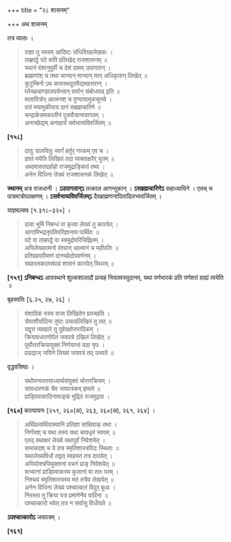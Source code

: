 +++
title = "२८ शासनम्"

+++
अथ शासनम्

तत्र व्यासः ।

> राज्ञा तु स्वयम् आदिष्टः संधिविग्रहलेखकः ।  
> ताम्रपट्टे पटे वापि प्रलिखेद् राजशासनम् ॥  
> स्थानं वंशानुपूर्वी च देशं ग्रामम् उपागतान् ।  
> ब्राह्मणांश् च तथा चान्यान् मान्यान् यान् अधिकृतान् लिखेत् ॥  
> कुटुम्बिनो ऽथ कायस्थदूतवैद्यमहत्तरान् ।  
> म्लेच्छचाण्डालपर्यन्तान् सर्वान् संबोधयन्न् इति ॥  
> मातापित्रोर् आत्मनश् च पुण्यायामुकसूनवे ।  
> दत्तं मयामुकीयाय दानं सब्रह्मचारिणे ॥  
> चन्द्रार्कसमकालीनं पुत्रपौत्रान्वयागतम् ।  
> अनाच्छेद्यम् अनाहार्यं सर्वभाव्यविवर्जितम् ॥

**[१५८]**  
> दातुः पालयितुः स्वर्गं हर्तुर् नरकम् एव च ।  
> ज्ञातं मयेति लिखितं तदा व्यक्ताक्षरैर् युतम् ॥  
> अब्दमासतदर्हाहो राजमुद्राङ्कितं तथा ।  
> अनेन विधिना लेख्यं राजशासनकं लिखेत् ॥

**स्थानम्** अत्र राजधानी । **ऽउपागतान्ऽ** तत्काल आगन्तुकान् । **ऽसब्रह्मचारिणेऽ** सहाध्यायिने । एतच् च पात्रमात्रोपलक्षणम् । **ऽसर्वभाव्यविवर्जितम्ऽ** दैवब्राह्मणनापितादिलभ्यवर्जितम् ।

याज्ञवल्क्यः [१.३१८–३२०] ।

> दत्वा भूमिं निबन्धं वा कृत्वा लेख्यं तु कारयेत् ।  
> आगामिभद्रनृपतिपरिज्ञानाय पार्थिवः ॥  
> पटे वा ताम्रपट्टे वा स्वमुद्रोपरिचिह्नितम् ।  
> अभिलेख्यात्मनो वंश्यान् आत्मानं च महीपतिः ॥  
> प्रतिग्रहपरीमाणं दानच्छेदोपवर्णनम् ।  
> स्वहस्तकालसंपन्नं शासनं कारयेत् स्थिरम् ॥

**[१५९]** **ऽनिबन्धऽ** आयस्थाने शुल्कशालादौ प्रत्यहं नियतवस्तुदानम्, यथा पर्णभारकं प्रति पर्णशतं ग्राह्यं त्वयेति ॥

बृहस्पतिः [६.२५, २७, २६] ।

> वंशादिकं यस्य राजा लिखितेन प्रयच्छति ।  
> सेवाशौर्यादिना तुष्टः प्रसादलिखितं तु तत् ॥  
> यद्वृत्तं व्यवहारे तु पूर्वपक्षोत्तरादिकम् ।  
> क्रियावधारणोपेतं जयपत्रे ऽखिलं लिखेत् ॥  
> पूर्वोत्तरक्रियायुक्तं निर्णयान्तं यदा नृपः ।  
> प्रदद्याज् जयिने लिख्यं जयपत्रं तद् उच्यते ॥

वृद्धवसिष्ठः ।

> यथोपन्यस्तसाध्यार्थसंयुक्तं चोत्तरक्रियम् ।  
> सावधारणकं चैव जयपत्रकम् इष्यते ॥  
> प्राड्विवाकादिनामाङ्कं मुद्रितं राजमुद्रया ।

**[१६०]** कात्यायनः [२५९, २६०(अ), २६३, २६०(अ), २६१, २६४] ।

> अर्थिप्रत्यर्थिवाक्यानि प्रतिज्ञा साक्षिवाक् तथा ।  
> निर्णयश् च यथा तस्य यथा चावधृतं स्वयम् ॥  
> एतद् यथाक्षरं लेख्ये यथापूर्वं निवेशयेत् ।  
> सभासदश् च ये तत्र स्मृतिशास्त्रविदः स्थिताः ॥  
> यथालेख्यविधौ तद्वत् स्वहस्तं तत्र दापयेत् ।  
> अभियोक्त्रभियुक्तानां वचनं प्राङ् निवेशयेत् ॥  
> सभ्यानां प्राड्विवाकस्य कुलानां वा ततः परम् ।  
> निश्चयं स्मृतिशास्त्रस्य मतं तत्रैव लेखयेत् ॥  
> अनेन विधिना लेख्यं पश्चात्कारं विदुर् बुधाः ।  
> निरस्ता तु क्रिया यत्र प्रमाणेनैव वादिना ॥  
> पश्चात्कारो भवेत् तत्र न सर्वासु विधीयते ॥

**ऽपश्चात्कारोऽ** जयपत्रम् ।

**[१६१]**
